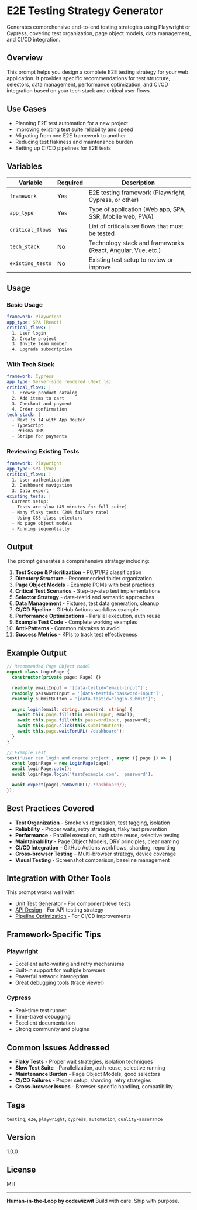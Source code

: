# E2E Testing Strategy Generator

Generates comprehensive end-to-end testing strategies using Playwright or Cypress, covering test organization, page object models, data management, and CI/CD integration.

## Overview

This prompt helps you design a complete E2E testing strategy for your web application. It provides specific recommendations for test structure, selectors, data management, performance optimization, and CI/CD integration based on your tech stack and critical user flows.

## Use Cases

- Planning E2E test automation for a new project
- Improving existing test suite reliability and speed
- Migrating from one E2E framework to another
- Reducing test flakiness and maintenance burden
- Setting up CI/CD pipelines for E2E tests

## Variables

| Variable         | Required | Description                                                 |
| ---------------- | -------- | ----------------------------------------------------------- |
| `framework`      | Yes      | E2E testing framework (Playwright, Cypress, or other)       |
| `app_type`       | Yes      | Type of application (Web app, SPA, SSR, Mobile web, PWA)    |
| `critical_flows` | Yes      | List of critical user flows that must be tested             |
| `tech_stack`     | No       | Technology stack and frameworks (React, Angular, Vue, etc.) |
| `existing_tests` | No       | Existing test setup to review or improve                    |

## Usage

### Basic Usage

```yaml
framework: Playwright
app_type: SPA (React)
critical_flows: |
  1. User login
  2. Create project
  3. Invite team member
  4. Upgrade subscription
```

### With Tech Stack

```yaml
framework: Cypress
app_type: Server-side rendered (Next.js)
critical_flows: |
  1. Browse product catalog
  2. Add items to cart
  3. Checkout and payment
  4. Order confirmation
tech_stack: |
  - Next.js 14 with App Router
  - TypeScript
  - Prisma ORM
  - Stripe for payments
```

### Reviewing Existing Tests

```yaml
framework: Playwright
app_type: SPA (Vue)
critical_flows: |
  1. User authentication
  2. Dashboard navigation
  3. Data export
existing_tests: |
  Current setup:
  - Tests are slow (45 minutes for full suite)
  - Many flaky tests (20% failure rate)
  - Using CSS class selectors
  - No page object models
  - Running sequentially
```

## Output

The prompt generates a comprehensive strategy including:

1. **Test Scope & Prioritization** - P0/P1/P2 classification
2. **Directory Structure** - Recommended folder organization
3. **Page Object Models** - Example POMs with best practices
4. **Critical Test Scenarios** - Step-by-step test implementations
5. **Selector Strategy** - data-testid and semantic approaches
6. **Data Management** - Fixtures, test data generation, cleanup
7. **CI/CD Pipeline** - GitHub Actions workflow example
8. **Performance Optimizations** - Parallel execution, auth reuse
9. **Example Test Code** - Complete working examples
10. **Anti-Patterns** - Common mistakes to avoid
11. **Success Metrics** - KPIs to track test effectiveness

## Example Output

```typescript
// Recommended Page Object Model
export class LoginPage {
  constructor(private page: Page) {}

  readonly emailInput = '[data-testid="email-input"]';
  readonly passwordInput = '[data-testid="password-input"]';
  readonly submitButton = '[data-testid="login-submit"]';

  async login(email: string, password: string) {
    await this.page.fill(this.emailInput, email);
    await this.page.fill(this.passwordInput, password);
    await this.page.click(this.submitButton);
    await this.page.waitForURL('/dashboard');
  }
}

// Example Test
test('User can login and create project', async ({ page }) => {
  const loginPage = new LoginPage(page);
  await loginPage.goto();
  await loginPage.login('test@example.com', 'password');

  await expect(page).toHaveURL(/.*dashboard/);
});
```

## Best Practices Covered

- **Test Organization** - Smoke vs regression, test tagging, isolation
- **Reliability** - Proper waits, retry strategies, flaky test prevention
- **Performance** - Parallel execution, auth state reuse, selective testing
- **Maintainability** - Page Object Models, DRY principles, clear naming
- **CI/CD Integration** - GitHub Actions workflows, sharding, reporting
- **Cross-browser Testing** - Multi-browser strategy, device coverage
- **Visual Testing** - Screenshot comparison, baseline management

## Integration with Other Tools

This prompt works well with:

- [Unit Test Generator](../unit-test-generator/) - For component-level tests
- [API Design](../../architecture/api-design/) - For API testing strategy
- [Pipeline Optimization](../../ci-cd/pipeline-optimization/) - For CI/CD improvements

## Framework-Specific Tips

### Playwright

- Excellent auto-waiting and retry mechanisms
- Built-in support for multiple browsers
- Powerful network interception
- Great debugging tools (trace viewer)

### Cypress

- Real-time test runner
- Time-travel debugging
- Excellent documentation
- Strong community and plugins

## Common Issues Addressed

- **Flaky Tests** - Proper wait strategies, isolation techniques
- **Slow Test Suite** - Parallelization, auth reuse, selective running
- **Maintenance Burden** - Page Object Models, good selectors
- **CI/CD Failures** - Proper setup, sharding, retry strategies
- **Cross-browser Issues** - Browser-specific handling, compatibility

## Tags

`testing`, `e2e`, `playwright`, `cypress`, `automation`, `quality-assurance`

## Version

1.0.0

## License

MIT

---

**Human-in-the-Loop by codewizwit**
Build with care. Ship with purpose.
